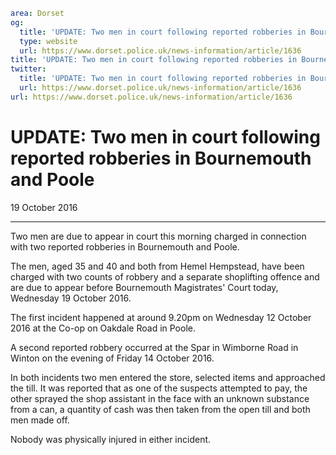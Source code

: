 ```yaml
area: Dorset
og:
  title: 'UPDATE: Two men in court following reported robberies in Bournemouth and Poole'
  type: website
  url: https://www.dorset.police.uk/news-information/article/1636
title: 'UPDATE: Two men in court following reported robberies in Bournemouth and Poole |'
twitter:
  title: 'UPDATE: Two men in court following reported robberies in Bournemouth and Poole'
  url: https://www.dorset.police.uk/news-information/article/1636
url: https://www.dorset.police.uk/news-information/article/1636
```

# UPDATE: Two men in court following reported robberies in Bournemouth and Poole

19 October 2016

* * *

Two men are due to appear in court this morning charged in connection with two reported robberies in Bournemouth and Poole.

The men, aged 35 and 40 and both from Hemel Hempstead, have been charged with two counts of robbery and a separate shoplifting offence and are due to appear before Bournemouth Magistrates' Court today, Wednesday 19 October 2016.

The first incident happened at around 9.20pm on Wednesday 12 October 2016 at the Co-op on Oakdale Road in Poole.

A second reported robbery occurred at the Spar in Wimborne Road in Winton on the evening of Friday 14 October 2016.

In both incidents two men entered the store, selected items and approached the till. It was reported that as one of the suspects attempted to pay, the other sprayed the shop assistant in the face with an unknown substance from a can, a quantity of cash was then taken from the open till and both men made off.

Nobody was physically injured in either incident.
